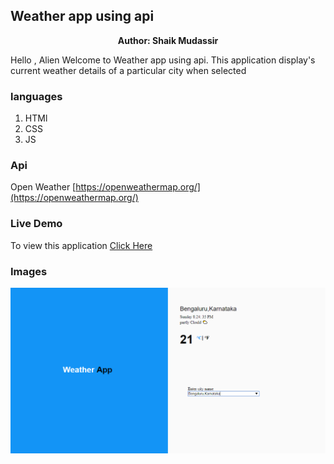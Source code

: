 ## Weather app using api

<p align="center"> <b> Author: Shaik Mudassir </b> </p>

Hello , Alien
Welcome to Weather app using api.
This application display's current weather details of a particular city when selected


### languages

1. HTMl
2. CSS
3. JS

### Api

Open Weather [https://openweathermap.org/](https://openweathermap.org/)

### Live Demo
To view this application <a href="https://shaik80.github.io/weather_app_using_api/">Click Here</a>

### Images
<img src="https://github.com/shaik80/weather_app_using_api/blob/master/img/Weather%20App.png">
